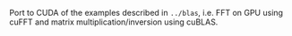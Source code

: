 Port to CUDA of the examples described in ``../blas``, i.e. FFT on GPU using
cuFFT and matrix multiplication/inversion using cuBLAS.
